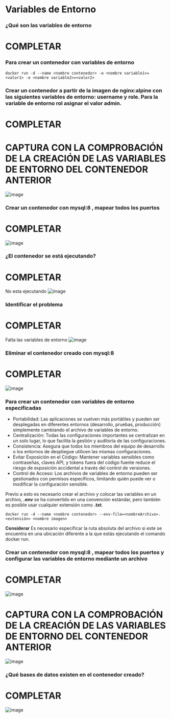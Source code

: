# Variables de Entorno
### ¿Qué son las variables de entorno
# COMPLETAR

### Para crear un contenedor con variables de entorno

```
docker run -d --name <nombre contenedor> -e <nombre variable1>=<valor1> -e <nombre variable2>=<valor2>
```

### Crear un contenedor a partir de la imagen de nginx:alpine con las siguientes variables de entorno: username y role. Para la variable de entorno rol asignar el valor admin.

# COMPLETAR

# CAPTURA CON LA COMPROBACIÓN DE LA CREACIÓN DE LAS VARIABLES DE ENTORNO DEL CONTENEDOR ANTERIOR

![image](https://github.com/JexDev13/2024A-ISWD633-Practica2/assets/119013519/19fba6df-d71b-4ed3-a787-1a8c7f76c164)


### Crear un contenedor con mysql:8 , mapear todos los puertos
# COMPLETAR

![image](https://github.com/JexDev13/2024A-ISWD633-Practica2/assets/119013519/749b0e1a-0c2d-454e-80b4-bcee84b355c6)




### ¿El contenedor se está ejecutando?
# COMPLETAR
No esta ejecutando
![image](https://github.com/JexDev13/2024A-ISWD633-Practica2/assets/119013519/62b02ce6-a035-4253-93fd-39a1f09ac6d7)




### Identificar el problema
# COMPLETAR
Falta las variables de entorno
![image](https://github.com/JexDev13/2024A-ISWD633-Practica2/assets/119013519/02bae363-f222-48fe-87d9-e35e5df436b0)

### Eliminar el contenedor creado con mysql:8 
# COMPLETAR
![image](https://github.com/JexDev13/2024A-ISWD633-Practica2/assets/119013519/5aa1aa51-ab84-46c9-bb37-fe3105de05c6)


### Para crear un contenedor con variables de entorno especificadas
- Portabilidad: Las aplicaciones se vuelven más portátiles y pueden ser desplegadas en diferentes entornos (desarrollo, pruebas, producción) simplemente cambiando el archivo de variables de entorno.
- Centralización: Todas las configuraciones importantes se centralizan en un solo lugar, lo que facilita la gestión y auditoría de las configuraciones.
- Consistencia: Asegura que todos los miembros del equipo de desarrollo o los entornos de despliegue utilicen las mismas configuraciones.
- Evitar Exposición en el Código: Mantener variables sensibles como contraseñas, claves API, y tokens fuera del código fuente reduce el riesgo de exposición accidental a través del control de versiones.
- Control de Acceso: Los archivos de variables de entorno pueden ser gestionados con permisos específicos, limitando quién puede ver o modificar la configuración sensible.

Previo a esto es necesario crear el archivo y colocar las variables en un archivo, **.env** se ha convertido en una convención estándar, pero también es posible usar cualquier extensión como **.txt**.
```
docker run -d --name <nombre contenedor> --env-file=<nombreArchivo>.<extensión> <nombre imagen>
```
**Considerar**
Es necesario especificar la ruta absoluta del archivo si este se encuentra en una ubicación diferente a la que estás ejecutando el comando docker run.

### Crear un contenedor con mysql:8 , mapear todos los puertos y configurar las variables de entorno mediante un archivo
# COMPLETAR
![image](https://github.com/JexDev13/2024A-ISWD633-Practica2/assets/119013519/0b933718-3fc4-4834-b60d-14466ea79820)



# CAPTURA CON LA COMPROBACIÓN DE LA CREACIÓN DE LAS VARIABLES DE ENTORNO DEL CONTENEDOR ANTERIOR 
![image](https://github.com/JexDev13/2024A-ISWD633-Practica2/assets/119013519/9bcd2075-d565-4bbb-979e-591438544326)


### ¿Qué bases de datos existen en el contenedor creado?
# COMPLETAR
![image](https://github.com/JexDev13/2024A-ISWD633-Practica2/assets/119013519/6eed790f-9cf0-4d6d-b718-0f4e50e7186c)
